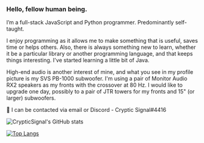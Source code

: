 ### Hello, fellow human being.

I’m a full-stack JavaScript and Python programmer. Predominantly self-taught.

I enjoy programming as it allows me to make something that is useful, saves time or helps others. Also, there is always something new to learn, whether it be a particular library or another programming language, and that keeps things interesting. I've started learning a little bit of Java.

High-end audio is another interest of mine, and what you see in my profile picture is my SVS PB-1000 subwoofer. I'm using a pair of Monitor Audio RX2 speakers as my fronts with the crossover at 80 Hz. I would like to upgrade one day, possibly to a pair of JTR towers for my fronts and 15" (or larger) subwoofers.

💬  I can be contacted via email or Discord - Cryptic Signal#4416

![CrypticSignal's GitHub stats](https://github-readme-stats.vercel.app/api?username=CrypticSignal&show_icons=true&theme=dark)

[![Top Langs](https://github-readme-stats.vercel.app/api/top-langs/?username=CrypticSignal&theme=dark)](https://github.com/CrypticSignal/github-readme-stats)
